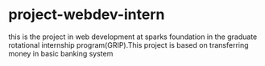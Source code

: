 # project-webdev-intern
this is the project in web development at sparks foundation in the graduate rotational internship program(GRIP).This project is based on transferring money in basic banking system
